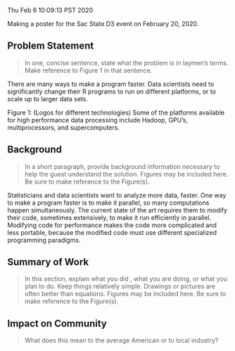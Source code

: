 Thu Feb  6 10:09:13 PST 2020

Making a poster for the Sac State D3 event on February 20, 2020.


## Problem Statement

> In one, concise sentence, state what the problem is in laymen’s terms.
> Make reference to Figure 1 in that sentence.

There are many ways to make a program faster.
Data scientists need to significantly change their R programs to run on different platforms, or to scale up to larger data sets.


Figure 1: (Logos for different technologies)
Some of the platforms available for high performance data processing include Hadoop, GPU’s, multiprocessors, and supercomputers.


## Background

> In a short paragraph, provide background information necessary to help the guest understand the solution.
> Figures may be included here.
> Be sure to make reference to the Figure(s).

Statisticians and data scientists want to analyze more data, faster.
One way to make a program faster is to make it parallel, so many computations happen simultaneously.
The current state of the art requires them to modify their code, sometimes extensively, to make it run efficiently in parallel.
Modifying code for performance makes the code more complicated and less portable, because the modified code must use different specialized programming paradigms.


## Summary of Work

> In this section, explain what you did , what you are doing, or what you plan to do.
> Keep things relatively simple.
> Drawings or pictures are often better than equations.
> Figures may be included here.
> Be sure to make reference to the Figure(s).


## Impact on Community

> What does this mean to the average American or to local industry? 
